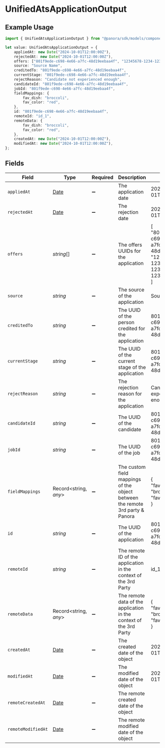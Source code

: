 # UnifiedAtsApplicationOutput

## Example Usage

```typescript
import { UnifiedAtsApplicationOutput } from "@panora/sdk/models/components";

let value: UnifiedAtsApplicationOutput = {
    appliedAt: new Date("2024-10-01T12:00:00Z"),
    rejectedAt: new Date("2024-10-01T12:00:00Z"),
    offers: ["801f9ede-c698-4e66-a7fc-48d19eebaa4f", "12345678-1234-1234-1234-123456789012"],
    source: "Source Name",
    creditedTo: "801f9ede-c698-4e66-a7fc-48d19eebaa4f",
    currentStage: "801f9ede-c698-4e66-a7fc-48d19eebaa4f",
    rejectReason: "Candidate not experienced enough",
    candidateId: "801f9ede-c698-4e66-a7fc-48d19eebaa4f",
    jobId: "801f9ede-c698-4e66-a7fc-48d19eebaa4f",
    fieldMappings: {
        fav_dish: "broccoli",
        fav_color: "red",
    },
    id: "801f9ede-c698-4e66-a7fc-48d19eebaa4f",
    remoteId: "id_1",
    remoteData: {
        fav_dish: "broccoli",
        fav_color: "red",
    },
    createdAt: new Date("2024-10-01T12:00:00Z"),
    modifiedAt: new Date("2024-10-01T12:00:00Z"),
};
```

## Fields

| Field                                                                                         | Type                                                                                          | Required                                                                                      | Description                                                                                   | Example                                                                                       |
| --------------------------------------------------------------------------------------------- | --------------------------------------------------------------------------------------------- | --------------------------------------------------------------------------------------------- | --------------------------------------------------------------------------------------------- | --------------------------------------------------------------------------------------------- |
| `appliedAt`                                                                                   | [Date](https://developer.mozilla.org/en-US/docs/Web/JavaScript/Reference/Global_Objects/Date) | :heavy_minus_sign:                                                                            | The application date                                                                          | 2024-10-01T12:00:00Z                                                                          |
| `rejectedAt`                                                                                  | [Date](https://developer.mozilla.org/en-US/docs/Web/JavaScript/Reference/Global_Objects/Date) | :heavy_minus_sign:                                                                            | The rejection date                                                                            | 2024-10-01T12:00:00Z                                                                          |
| `offers`                                                                                      | *string*[]                                                                                    | :heavy_minus_sign:                                                                            | The offers UUIDs for the application                                                          | [<br/>"801f9ede-c698-4e66-a7fc-48d19eebaa4f",<br/>"12345678-1234-1234-1234-123456789012"<br/>] |
| `source`                                                                                      | *string*                                                                                      | :heavy_minus_sign:                                                                            | The source of the application                                                                 | Source Name                                                                                   |
| `creditedTo`                                                                                  | *string*                                                                                      | :heavy_minus_sign:                                                                            | The UUID of the person credited for the application                                           | 801f9ede-c698-4e66-a7fc-48d19eebaa4f                                                          |
| `currentStage`                                                                                | *string*                                                                                      | :heavy_minus_sign:                                                                            | The UUID of the current stage of the application                                              | 801f9ede-c698-4e66-a7fc-48d19eebaa4f                                                          |
| `rejectReason`                                                                                | *string*                                                                                      | :heavy_minus_sign:                                                                            | The rejection reason for the application                                                      | Candidate not experienced enough                                                              |
| `candidateId`                                                                                 | *string*                                                                                      | :heavy_minus_sign:                                                                            | The UUID of the candidate                                                                     | 801f9ede-c698-4e66-a7fc-48d19eebaa4f                                                          |
| `jobId`                                                                                       | *string*                                                                                      | :heavy_minus_sign:                                                                            | The UUID of the job                                                                           | 801f9ede-c698-4e66-a7fc-48d19eebaa4f                                                          |
| `fieldMappings`                                                                               | Record<string, *any*>                                                                         | :heavy_minus_sign:                                                                            | The custom field mappings of the object between the remote 3rd party & Panora                 | {<br/>"fav_dish": "broccoli",<br/>"fav_color": "red"<br/>}                                    |
| `id`                                                                                          | *string*                                                                                      | :heavy_minus_sign:                                                                            | The UUID of the application                                                                   | 801f9ede-c698-4e66-a7fc-48d19eebaa4f                                                          |
| `remoteId`                                                                                    | *string*                                                                                      | :heavy_minus_sign:                                                                            | The remote ID of the application in the context of the 3rd Party                              | id_1                                                                                          |
| `remoteData`                                                                                  | Record<string, *any*>                                                                         | :heavy_minus_sign:                                                                            | The remote data of the application in the context of the 3rd Party                            | {<br/>"fav_dish": "broccoli",<br/>"fav_color": "red"<br/>}                                    |
| `createdAt`                                                                                   | [Date](https://developer.mozilla.org/en-US/docs/Web/JavaScript/Reference/Global_Objects/Date) | :heavy_minus_sign:                                                                            | The created date of the object                                                                | 2024-10-01T12:00:00Z                                                                          |
| `modifiedAt`                                                                                  | [Date](https://developer.mozilla.org/en-US/docs/Web/JavaScript/Reference/Global_Objects/Date) | :heavy_minus_sign:                                                                            | The modified date of the object                                                               | 2024-10-01T12:00:00Z                                                                          |
| `remoteCreatedAt`                                                                             | [Date](https://developer.mozilla.org/en-US/docs/Web/JavaScript/Reference/Global_Objects/Date) | :heavy_minus_sign:                                                                            | The remote created date of the object                                                         |                                                                                               |
| `remoteModifiedAt`                                                                            | [Date](https://developer.mozilla.org/en-US/docs/Web/JavaScript/Reference/Global_Objects/Date) | :heavy_minus_sign:                                                                            | The remote modified date of the object                                                        |                                                                                               |